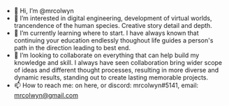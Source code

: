 - 👋 Hi, I’m @mrcolwyn
- 👀 I’m interested in digital engineering, development of virtual worlds, trancendence of the human species. Creative story detail and depth.
- 🌱 I’m currently learning where to start. I have always known that continuing your education endlessly thoughout life guides a person's path in the direction leading to best end.
- 💞️ I’m looking to collaborate on everything that can help build my knowledge and skill. I always have seen collaboration bring wider scope of ideas and different thought processes, resulting in more diverse and dynamic results, standing out to create lasting memorable projects. 
- 📫 How to reach me: on here, or discord: mrcolwyn#5141, email: mrcolwyn@gmail.com

<!---
theMFWIC/theMFWIC is a ✨ special ✨ repository because its `README.md` (this file) appears on your GitHub profile.
You can click the Preview link to take a look at your changes.
--->
